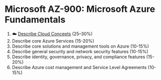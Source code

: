 # Microsoft AZ-900: Microsoft Azure Fundamentals

1. ☁️ [Describe Cloud Concepts](az-900-part1.md) (25–30%)
2. Describe core Azure Services (15-20%)
3. Describe core solutions and management tools on Azure (10-15%)
4. Describe general security and network security features (10-15%)
5. Describe identity, governance, privacy, and compliance features (15-20%)
6. Describe Azure cost management and Service Level Agreements (10-15%)
